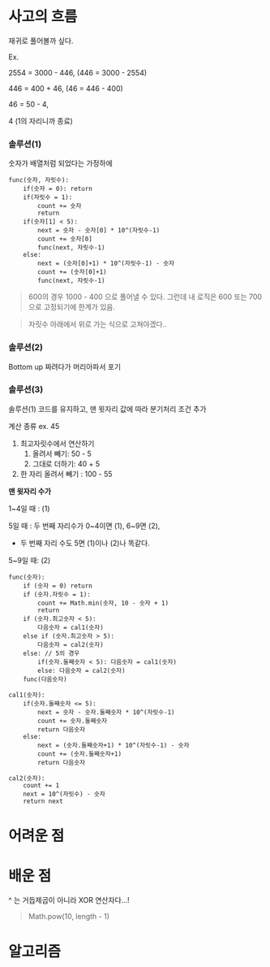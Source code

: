 # 사고의 흐름

재귀로 풀어볼까 싶다.

Ex.

2554 = 3000 - 446, (446 = 3000 - 2554)

446 = 400 + 46, (46 = 446 - 400)

46 = 50 - 4,

4 (1의 자리니까 종료)

### 솔루션(1)

숫자가 배열처럼 되었다는 가정하에

    func(숫자, 자릿수):
        if(숫자 = 0): return
        if(자릿수 = 1):
            count += 숫자
            return
        if(숫자[1] < 5):
            next = 숫자 - 숫자[0] * 10^(자릿수-1)
            count += 숫자[0]
            func(next, 자릿수-1)
        else:
            next = (숫자[0]+1) * 10^(자릿수-1) - 숫자
            count += (숫자[0]+1)
            func(next, 자릿수-1)

> 600의 경우 1000 - 400 으로 풀어낼 수 있다. 그런데 내 로직은 600 또는 700으로 고정되기에 한계가 있음.

> 자릿수 아래에서 위로 가는 식으로 고쳐야겠다..

### 솔루션(2)

Bottom up 짜려다가 머리아파서 포기

### 솔루션(3)
솔루션(1) 코드를 유지하고, 맨 윗자리 값에 따라 분기처리 조건 추가

계산 종류 ex. 45
1. 최고자릿수에서 연산하기
   1. 올려서 빼기: 50 - 5 
   2. 그대로 더하기: 40 + 5
2. 한 자리 올려서 빼기 : 100 - 55

**맨 윗자리 수가**

1~4일 때 : (1)

5일 때 : 두 번째 자리수가 0~4이면 (1), 6~9면 (2), 
- 두 번째 자리 수도 5면 (1)이나 (2)나 똑같다.

5~9일 때: (2)

    
    func(숫자):
        if (숫자 = 0) return
        if (숫자.자릿수 = 1):
            count += Math.min(숫자, 10 - 숫자 + 1)
            return
        if (숫자.최고숫자 < 5):
            다음숫자 = cal1(숫자)
        else if (숫자.최고숫자 > 5):
            다음숫자 = cal2(숫자)
        else: // 5의 경우
            if(숫자.둘째숫자 < 5): 다음숫자 = cal1(숫자)
            else: 다음숫자 = cal2(숫자)
        func(다음숫자)

    cal1(숫자):
        if(숫자.둘째숫자 <= 5):
            next = 숫자 - 숫자.둘째숫자 * 10^(자릿수-1)
            count += 숫자.둘째숫자
            return 다음숫자
        else:
            next = (숫자.둘째숫자+1) * 10^(자릿수-1) - 숫자
            count += (숫자.둘째숫자+1)
            return 다음숫자

    cal2(숫자):
        count += 1
        next = 10^(자릿수) - 숫자
        return next

# 어려운 점

# 배운 점

^ 는 거듭제곱이 아니라 XOR 연산자다...!

> Math.pow(10, length - 1)

# 알고리즘
